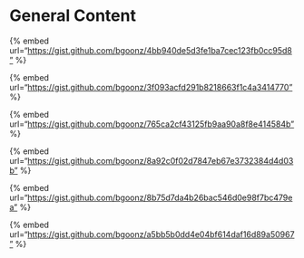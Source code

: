 # General Content

{% embed url=“https://gist.github.com/bgoonz/4bb940de5d3fe1ba7cec123fb0cc95d8” %}

{% embed url=“https://gist.github.com/bgoonz/3f093acfd291b8218663f1c4a3414770” %}

{% embed url=“https://gist.github.com/bgoonz/765ca2cf43125fb9aa90a8f8e414584b” %}

{% embed url=“https://gist.github.com/bgoonz/8a92c0f02d7847eb67e3732384d4d03b” %}

{% embed url=“https://gist.github.com/bgoonz/8b75d7da4b26bac546d0e98f7bc479ea” %}

{% embed url=“https://gist.github.com/bgoonz/a5bb5b0dd4e04bf614daf16d89a50967” %}
